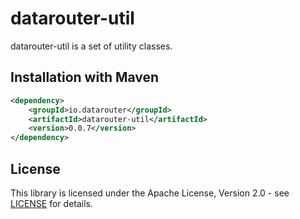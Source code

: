 # datarouter-util

datarouter-util is a set of utility classes.


## Installation with Maven

```xml
<dependency>
	<groupId>io.datarouter</groupId>
	<artifactId>datarouter-util</artifactId>
	<version>0.0.7</version>
</dependency>
```

## License

This library is licensed under the Apache License, Version 2.0 - see [LICENSE](../LICENSE) for details.
